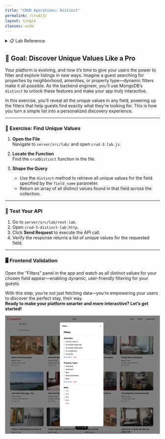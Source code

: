 ```yaml
---
title: "CRUD Operations: Distinct"
permalink: /crud/3/
layout: single
classes: wide
---
```


<details>
<summary>📋 Lab Reference</summary>
<p><strong>Associated Lab File:</strong> <code>crud-3.lab.js</code></p>
</details>

## 🚀 Goal: Discover Unique Values Like a Pro

Your platform is evolving, and now it’s time to give your users the power to filter and explore listings in new ways. Imagine a guest searching for properties by neighborhood, amenities, or property type—dynamic filters make it all possible. As the backend engineer, you’ll use MongoDB’s `distinct` to unlock these features and make your app truly interactive.

In this exercise, you’ll reveal all the unique values in any field, powering up the filters that help guests find exactly what they’re looking for. This is how you turn a simple list into a personalized discovery experience.

---

### 🧩 Exercise: Find Unique Values

1. **Open the File**  
   Navigate to `server/src/lab/` and open `crud-3.lab.js`.

2. **Locate the Function**  
   Find the `crudDistinct` function in the file.

3. **Shape the Query**  
   - Use the `distinct` method to retrieve all unique values for the field specified by the `field_name` parameter.
   - Return an array of all distinct values found in that field across the collection.

---

### 🚦 Test Your API

1. Go to `server/src/lab/rest-lab`.
2. Open `crud-3-distinct-lab.http`.
3. Click **Send Request** to execute the API call.
4. Verify the response returns a list of unique values for the requested field.

---

### 🖥️ Frontend Validation

Open the "Filters" panel in the app and watch as all distinct values for your chosen field appear—enabling dynamic, user-friendly filtering for your guests.

With this step, you’re not just fetching data—you’re empowering your users to discover the perfect stay, their way.  
**Ready to make your platform smarter and more interactive? Let’s get started!**

![crud-3-lab](../../assets/images/crud-3-lab.png)
